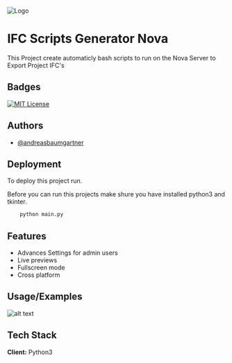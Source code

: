 
![Logo](https://dev-to-uploads.s3.amazonaws.com/uploads/articles/th5xamgrr6se0x5ro4g6.png)


# IFC Scripts Generator Nova

This Project create automaticly bash scripts to run on the Nova Server to Export Project IFC's


## Badges

[![MIT License](https://img.shields.io/badge/License-MIT-green.svg)](https://choosealicense.com/licenses/mit/)



## Authors

- [@andreasbaumgartner](https://www.github.com/andreasbaumgartner)


## Deployment

To deploy this project run.

Before you can run this projects make shure you have installed python3 and tkinter.

```python
    python main.py 
```


## Features

- Advances Settings for admin users
- Live previews
- Fullscreen mode
- Cross platform


## Usage/Examples

![alt text](https://github.com/andreasbaumgartner/ifc_script_generator/img/gui_example.jpg?raw=true)

## Tech Stack

**Client:** Python3 



